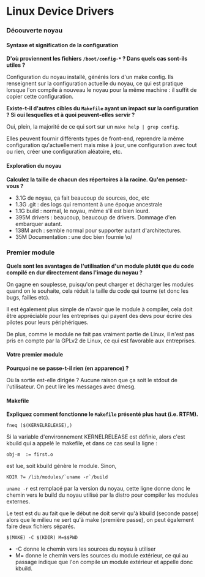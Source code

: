 # Linux Device Drivers #

### Découverte noyau ###

#### Syntaxe et signification de la configuration ####

**D'où proviennent les fichiers `/boot/config-*` ? Dans quels cas sont-ils
utiles ?**

Configuration du noyau installé, générés lors d'un make config. Ils renseignent
sur la configuration actuelle du noyau, ce qui est pratique lorsque l'on compile
à nouveau le noyau pour la même machine : il suffit de copier cette
configuration.

**Existe-t-il d'autres cibles du `Makefile`  ayant un impact sur la
configuration ? Si oui lesquelles et à quoi peuvent-elles servir ?**

Oui, plein, la majorité de ce qui sort sur un `make help | grep config`.

Elles peuvent fournir différents types de front-end, reprendre la même
configuration qu'actuellement mais mise à jour, une configuration avec tout ou
rien, créer une configuration aléatoire, etc.

#### Exploration du noyau ####

**Calculez la taille de chacun des répertoires à la racine. Qu'en
pensez-vous ?**

- 3.1G de noyau, ça fait beaucoup de sources, doc, etc
- 1.3G .git : des logs qui remontent à une époque ancestrale
- 1.1G build : normal, le noyau, même s'il est bien lourd. 
- 395M drivers : beaucoup, beaucoup de drivers. Dommage d'en embarquer autant.
- 138M arch : semble normal pour supporter autant d'architectures.
- 35M Documentation : une doc bien fournie \o/

### Premier module ###

**Quels sont les avantages de l'utilisation d'un module plutôt que du code
compilé en dur directement dans l'image du noyau ?**

On gagne en souplesse, puisqu'on peut charger et décharger les modules quand on
le souhaite, cela réduit la taille du code qui tourne (et donc les bugs, failles
etc).

Il est également plus simple de n'avoir que le module à compiler, cela doit être
appréciable pour les entreprises qui payent des devs pour écrire des pilotes
pour leurs périphériques.

De plus, comme le module ne fait pas vraiment partie de Linux, il n'est pas pris
en compte par la GPLv2 de Linux, ce qui est favorable aux entreprises.

#### Votre premier module ####

**Pourquoi ne se passe-t-il rien (en apparence) ?**

Où la sortie est-elle dirigée ? Aucune raison que ça soit le stdout de
l'utilisateur. On peut lire les messages avec dmesg.

#### Makefile ####

**Expliquez comment fonctionne le `Makefile` présenté plus haut (i.e. RTFM).**

`fneq ($(KERNELRELEASE),)`

Si la variable d'environnement KERNELRELEASE est définie, alors c'est kbuild
qui a appelé le makefile, et dans ce cas seul la ligne :

`obj-m  := first.o`

est lue, soit kbuild génère le module. Sinon,

```make
KDIR ?= /lib/modules/`uname -r`/build
```

`uname -r` est remplacé par la version du noyau, cette ligne donne donc le
chemin vers le build du noyau utilisé par la distro pour compiler les modules
externes.

Le test est du au fait que le début ne doit servir qu'à kbuild (seconde passe)
alors que le milieu ne sert qu'à make (première passe), on peut également faire
deux fichiers séparés.

`$(MAKE) -C $(KDIR) M=$$PWD`

- -C donne le chemin vers les sources du noyau à utiliser
- M= donne le chemin vers les sources du module extérieur, ce qui au passage
indique que l'on compile un module extérieur et appelle donc kbuild.

